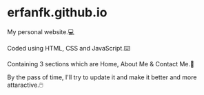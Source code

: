 # erfanfk.github.io
My personal website.:computer:

Coded using HTML, CSS and JavaScript.:keyboard:

Containing 3 sections which are Home, About Me & Contact Me.:scroll:

By the pass of time, I'll try to update it and make it better and more attaractive.:computer_mouse:
